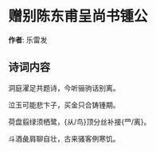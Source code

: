 # 赠别陈东甫呈尚书锺公

**作者**: 乐雷发

## 诗词内容

洞庭濯足共题诗，今听骊驹话别离。

泣玉可能悲卞子，买金只合铸锺期。

荷盘翦绿须栖鹭，{从/鸟}顶分丝补接{罒/离}。

斗酒彘肩聊自壮，古来骚客例寒饥。

